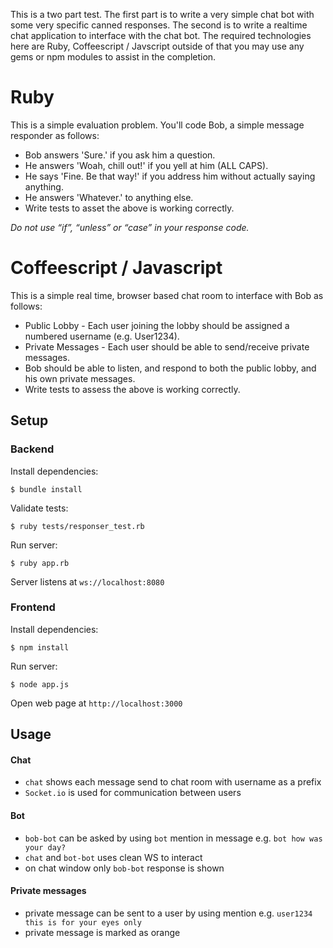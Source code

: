 This is a two part test. The first part is to write a very simple chat bot with some very specific canned responses. The
second is to write a realtime chat application to interface with the chat bot. The required technologies here are Ruby, Coffeescript / Javscript outside of that you may use any gems or npm modules to assist in the completion.

Ruby
===

This is a simple evaluation problem. You'll code Bob, a simple message responder as follows:

* Bob answers 'Sure.' if you ask him a question.
* He answers 'Woah, chill out!' if you yell at him (ALL CAPS).
* He says 'Fine. Be that way!' if you address him without actually saying anything.
* He answers 'Whatever.' to anything else.
* Write tests to asset the above is working correctly.

*Do not use “if”, “unless” or “case” in your response code.*

Coffeescript / Javascript
===

This is a simple real time, browser based chat room to interface with Bob as follows:

* Public Lobby - Each user joining the lobby should be assigned a numbered username (e.g. User1234).
* Private Messages - Each user should be able to send/receive private messages.
* Bob should be able to listen, and respond to both the public lobby, and his own private messages.
* Write tests to assess the above is working correctly.


## Setup

### Backend
Install dependencies:
```
$ bundle install
```

Validate tests:
```
$ ruby tests/responser_test.rb
```

Run server:
```
$ ruby app.rb
```

Server listens at `ws://localhost:8080`

### Frontend
Install dependencies:
```
$ npm install
```

Run server:
```
$ node app.js
```

Open web page at `http://localhost:3000`

## Usage

#### Chat
 * `chat` shows each message send to chat room with username as a prefix
 * `Socket.io` is used for communication between users

#### Bot
 * `bob-bot` can be asked by using `bot` mention in message e.g. `bot how was your day?`
 * `chat` and `bot-bot` uses clean WS to interact
 * on chat window only `bob-bot` response is shown

#### Private messages
 * private message can be sent to a user by using mention e.g. `user1234 this is for your eyes only`
 * private message is marked as orange
